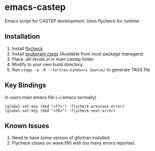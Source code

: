 # emacs-castep
Emacs script for CASTEP development. Uses flycheck for runtime 

Installation
------------
1. Install [flycheck](http://www.flycheck.org/en/latest/user/installation.html)
2. Install [exuberant ctags](http://ctags.sourceforge.net/) (Available from most package managers)
3. Place *.dir-locals.el* in main castep folder
4. Modify to your own build directory.
5. Run `ctags -e -R --fortran-kinds=+i Source/` to generate TAGS file

Key Bindings
------------
In users main emacs file (~/.emacs normally)

    (global-set-key (kbd "<f7>") 'flycheck-previous-error)
    (global-set-key (kbd "<f8>") 'flycheck-next-error)

Known Issues
------------
1. Need to have some version of gfortran installed.
2. Flycheck closes on wave.f90 with too many errors reported. 
